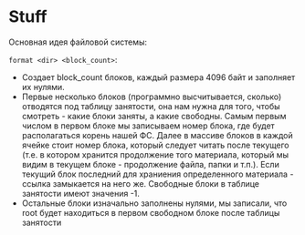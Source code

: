 # Stuff

Основная идея файловой системы:

`format <dir> <block_count>`:
 - Создает block_count блоков, каждый размера 4096 байт и заполняет их нулями.
 - Первые несколько блоков (программно высчитывается, сколько) отводятся под таблицу занятости, она нам нужна для того, чтобы смотреть - какие блоки заняты, а какие свободны. Самым первым числом в первом блоке мы записываем номер блока, где будет располагаться корень нашей ФС. Далее в массиве блоков в каждой ячейке стоит номер блока, который следует читать после текущего (т.е. в котором хранится продолжение того материала, который мы видим в текущем блоке - продолжение файла, папки и т.п.). Если текущий блок последний для храниения определенного материала - ссылка замыкается на него же. Свободные блоки в таблице занятости имеют значения -1.
 - Остальные блоки изначально заполнены нулями, мы записали, что root будет находиться в первом свободном блоке после таблицы занятости


